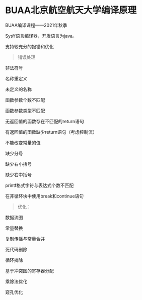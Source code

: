 # BUAA北京航空航天大学编译原理

BUAA编译课程——2021年秋季



SysY语言编译器，开发语言为java。

支持较充分的报错和优化



> 错误处理

非法符号

名称重定义

未定义的名称

函数参数个数不匹配

函数参数类型不匹配

无返回值的函数存在不匹配的return语句

有返回值的函数缺少return语句（考虑控制流）

不能改变常量的值

缺少分号

缺少右小括号

缺少右中括号

printf格式字符与表达式个数不匹配

在非循环块中使用break和continue语句



> 优化：

数据流图

常量替换

复制传播与常量合并

死代码删除

循环摘除

基于冲突图的寄存器分配

乘除法优化

窥孔优化

